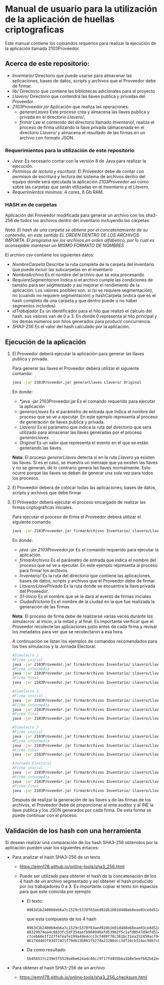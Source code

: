 # Manual de usuario para la utilización de la aplicación de huellas criptograficas

Este manual contiene los comandos requerios para realizar la ejecución de la aplicación llamada 2103Proveedor.

## Acerca de este repositorio:

* *Inventario/* Directorio que puede usarse para almacenar las aplicaciones, bases de datos, scripts y archivos que el Proveedor debe de firmar.
* *lib/* Directorio que contiene las bibliotecas adicionales para el proyecto
* *Llavero/* Directorio que contendrá las llaves publica y privadas del Proveedor.
* *2103Proveedor.jar* Aplicación que realiza las operaciones: 
  * *generarLlaves* Este proceso crea y almacena las llaves publica y privada en el directorio *Llavero/*,
  * *firmar* Lee el contenido del directorio llamado *InventarioI*, realiza el proceso de firma utilizando la llave privada (almacenada en el directorio *Llavero/* y almacena el resultado de las firmas en un archivo con formato JSON.

### Requerimientos para la utilización de este repositorio

* *Java*:  Es necesario contar con la versión 8 de Java para realizar la ejecución.
* *Permisos de lectura y escritura*: El Proveedor debe de contar con permisos de escritura y lectura del sistema de archivos dentro del equipo donde será ejecutada la aplicación *2103Proveedor* así como sobre las carpetas que serán utilizadas en el *Inventario* y el *Llavero*.
* *Requerimientos minimos*: 4 cores, 8 Gb RAM. 

### HASH en de carpetas
Aplicación del Proveedor modificada para generar un archivo con los sha3-256 de todos los archivos dentro del inventario incluyendo las carpetas.

*Nota: El hash de una carpeta se obtiene por el concatenamiento de su contendio, en este sentido EL ORDEN DENTRO DE LOS ARCHIVOS IMPORTA. El programa lee los archivos en orden alfabetico, por lo cual es aconsejable mantener un MISMO FORMATO DE NOMBRES*

El archivo csv contiene los siguientes datos:

* *NombreCarpeta* Describe la ruta completa de la carpeta del inventario que puede incluir las subcarpetas en el inventario
* *NombreArchivo* Es el nombre del archivo que se esta procesando
* *RequiereSegmentacion* Indica si el archivo cumple las condiciones de tamaño para ser segmentado y así mejorar el rendimiento de la aplicación. Los valores posibles son: si (si se requiere segmentación), no (cuando no requiere segmentación) y hashCarpeta (indica que es el hash completo de una carpeta y que dentro puede o no haber segmentos incluidos)
* *idTrabajador* Es un identificador para el hilo que realizó el calculo del hash. sus valores van de 0 a 3. En donde 0 representa al hilo principal y los demás números son hilos generados para producir concurrencia.
*  *SHA3-256* Es el valor del hash calculado por la aplicación.


## Ejecución de la aplicación

1. El Proveedor deberá ejecutar la aplicación para generar las llaves publica y privada.

   Para generar las llaves el Proveedor deberá utilizar el siguiente comando:

   ```bash
   java -jar 2103Proveedor.jar generarLlaves Llavero/ Original
   ```

   En donde:

   * *java -jar 2103Proveedor.jar Es el comando requerido para ejecutar la aplicación 
   * *generarLlaves* Es el parámetro de entrada que indica el nombre del proceso que se ve a ejecutar. En este ejemplo representa al proceso de generación de llaves publica y privada.
   * *Llavero/* Es el parámetro que indica la ruta del directorio que será utilizado para almacenar las llaves generadas por el proceso *generarLlaves*.
   * *Original* Es un valor que representa el evento en el que se están generando las llaves.

   **Nota**: El proceso *generarLlaves* detecta si en la ruta *Llavero* ya existen las llaves. Si es el caso, se muestra un mensaje que ya existen las llaves y no se generan, de lo contrario genera las llaves normalmente. Esto ocurre porque las llaves se deben de generar una sola vez para todos los procesos.

2. El Proveedor deberá de colocar todas las aplicaciones, bases de datos, scripts y archivos que debe firmar

3. El Proveedor deberá ejecutar el proceso encargado de realizar las firmas criptográficas iniciales. 

   Para ejecutar el proceso de firma el Proveedor deberá utilizar el siguiente comando

   ```bash
   java -jar 2103Proveedor.jar firmarArchivos Inventario/ Llavero/LlavePrivada S1-Inicio CiudadVictoria
   ```

   En donde:

   * *java -jar 2103Proveedor.jar* Es el comando requerido para ejecutar la aplicación.
   * *firmarArchivos* Es el parámetro de entrada que indica el nombre del proceso que se ve a ejecutar. En este ejemplo representa al proceso para firmar los archivos.
   * *Inventario/* Es la ruta del directorio que contiene las aplicaciones, bases de datos, scripts y archivos que el Proveedor debe de firmar.
   * *Llavero/LlavePrivada* Es la ruta donde se encuentra la llave privada del Proveedor.
   * *S1-Inicio* Es el nombre que se le dará al evento de firmas iniciales
   * *CiudadVictoria* Es el nombre de la ciudad en la que fue realizada la generación de las firmas

   **Nota**: El proceso de firma debe de realizarse varias veces durante los simulacros: al inicio, a la mitad y al final. Es importante verificar que el Proveedor recolecte las aplicaciones justo antes de cada firma y revisar los metadatos para ver que se recolectaron a esa hora. 

   A continuación se listan los ejemplos de comandos recomendados para los tres simulacros y la Jornada Electoral:

   ```bash
   #Simulacro 1
   #Firma inicial
   java -jar 2103Proveedor.jar firmarArchivos Inventario/ Llavero/LlavePrivada S1-Inicio CiudadVictoria
   #Firma intermedia
   java -jar 2103Proveedor.jar firmarArchivos Inventario/ Llavero/LlavePrivada S1-Intermedio CiudadVictoria
   #Firma final
   java -jar 2103Proveedor.jar firmarArchivos Inventario/ Llavero/LlavePrivada S1-Final CiudadVictoria
   
   #Simulacro 2
   #Firma inicial
   java -jar 2103Proveedor.jar firmarArchivos Inventario/ Llavero/LlavePrivada S2-Inicio CiudadVictoria
   #Firma intermedia
   java -jar 2103Proveedor.jar firmarArchivos Inventario/ Llavero/LlavePrivada S2-Intermedio CiudadVictoria
   #Firma final
   java -jar 2103Proveedor.jar firmarArchivos Inventario/ Llavero/LlavePrivada S2-Final CiudadVictoria
   
   #Simulacro 3
   #Firma inicial
   java -jar 2103Proveedor.jar firmarArchivos Inventario/ Llavero/LlavePrivada S3-Inicio CiudadVictoria
   #Firma intermedia
   java -jar 2103Proveedor.jar firmarArchivos Inventario/ Llavero/LlavePrivada S3-Intermedio CiudadVictoria
   #Firma final
   java -jar 2103Proveedor.jar firmarArchivos Inventario/ Llavero/LlavePrivada S3-Final CiudadVictoria
   
   #Jornada Electoral
   #Firma inicial
   java -jar 2103Proveedor.jar firmarArchivos Inventario/ Llavero/LlavePrivada JE-Inicio CiudadVictoria
   #Firma intermedia
   java -jar 2103Proveedor.jar firmarArchivos Inventario/ Llavero/LlavePrivada JE-Intermedio CiudadVictoria
   #Firma final
   java -jar 2103Proveedor.jar firmarArchivos Inventario/ Llavero/LlavePrivada JE-Final CiudadVictoria
   ```

   Después de realizar la generación de las llaves y de las firmas de los archivos, el Proveedor debe de proporcionar al ente auditor y al INE la llave publica y los JSON generados por cada firma. De esta forma se puede continuar con el proceso.


## Validación de los hash con una herramienta

Si desean realizar una comparación de los hash SHA3-256 obtenidos por la aplicación pueden usar los siguientes enlaces:

* Para analizar el hash SHA3-256 de un texto

  * https://emn178.github.io/online-tools/sha3_256.html

  * Puede ser utilizado para obtener el hash de la concatenación de los 4 hash de un archivo segmentado y así obtener el hash producido por los trabajadores 0 a 3. Es importante copiar el texto sin espacios para que este coincida por ejemplo

    * El texto: 

      ```
      0963d1b240068eb6a7c1529c5370f03aed92db1601d488eb8eae03ce8d51c56688329974ea4c9833fc5df35daafb904940afd53962f5c1afd0547d9efd514ae7c7ceb60e1f227f4feafe199a49e4ccc3cf489f78c361bc31ea352450acf94f418617444d7f83d77421f79d613b861f5274a23288dcc3df26cb324ac98b7cb384
      ```

      que esta compuesto de los 4 hash

      ```
      0963d1b240068eb6a7c1529c5370f03aed92db1601d488eb8eae03ce8d51c566
      88329974ea4c9833fc5df35daafb904940afd53962f5c1afd0547d9efd514ae7
      c7ceb60e1f227f4feafe199a49e4ccc3cf489f78c361bc31ea352450acf94f41
      8617444d7f83d77421f79d613b861f5274a23288dcc3df26cb324ac98b7cb384
      ```

    * Da como resultado:

      ```
      5b456537c239e5f5529a46e624adc46cc9f17fd455bba1b8e5eef602b62ec2b7
      ```

      

* Para obtener el hash SHA3-256 de un archivo

  * https://emn178.github.io/online-tools/sha3_256_checksum.html
